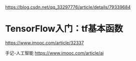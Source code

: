 https://blog.csdn.net/qq_33297776/article/details/79339684


# TensorFlow入门：tf基本函数
https://www.imooc.com/article/32337

手记-人工智能
https://www.imooc.com/article/ai